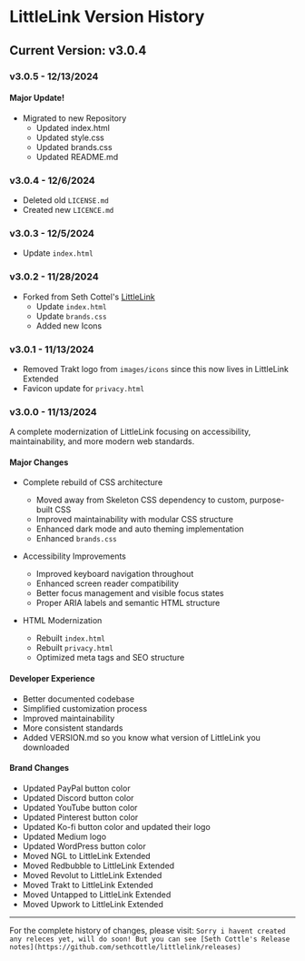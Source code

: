 # LittleLink Version History

## Current Version: v3.0.4

### v3.0.5 - 12/13/2024

#### Major Update!
- Migrated to new Repository
  - Updated index.html
  - Updated style.css
  - Updated brands.css
  - Updated README.md
 

### v3.0.4 - 12/6/2024
- Deleted old `LICENSE.md`
- Created new `LICENCE.md`

### v3.0.3 - 12/5/2024
- Update `index.html`

### v3.0.2 - 11/28/2024
- Forked from Seth Cottel's [LittleLink](https://github.com/sethcottle/littlelink)
  - Update `index.html`
  - Update `brands.css`
  - Added new Icons

### v3.0.1 - 11/13/2024
- Removed Trakt logo from `images/icons` since this now lives in LittleLink Extended
- Favicon update for `privacy.html`

### v3.0.0 - 11/13/2024
A complete modernization of LittleLink focusing on accessibility, maintainability, and more modern web standards.

#### Major Changes
- Complete rebuild of CSS architecture
  - Moved away from Skeleton CSS dependency to custom, purpose-built CSS
  - Improved maintainability with modular CSS structure
  - Enhanced dark mode and auto theming implementation
  - Enhanced `brands.css`

- Accessibility Improvements
  - Improved keyboard navigation throughout
  - Enhanced screen reader compatibility
  - Better focus management and visible focus states
  - Proper ARIA labels and semantic HTML structure

- HTML Modernization
  - Rebuilt `index.html`
  - Rebuilt `privacy.html`
  - Optimized meta tags and SEO structure

#### Developer Experience
- Better documented codebase
- Simplified customization process
- Improved maintainability
- More consistent standards
- Added VERSION.md so you know what version of LittleLink you downloaded

#### Brand Changes
- Updated PayPal button color
- Updated Discord button color
- Updated YouTube button color
- Updated Pinterest button color
- Updated Ko-fi button color and updated their logo
- Updated Medium logo
- Updated WordPress button color
- Moved NGL to LittleLink Extended
- Moved Redbubble to LittleLink Extended
- Moved Revolut to LittleLink Extended
- Moved Trakt to LittleLink Extended
- Moved Untapped to LittleLink Extended
- Moved Upwork to LittleLink Extended

---
For the complete history of changes, please visit:
`Sorry i havent created any releces yet, will do soon! But you can see [Seth Cottle's Release notes](https://github.com/sethcottle/littlelink/releases)`
